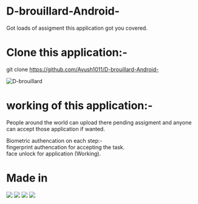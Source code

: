 # D-brouillard-Android-

Got loads of assigment this application got you covered.

# Clone this application:-
git clone https://github.com/Ayush1011/D-brouillard-Android-

![D-brouillard](https://firebasestorage.googleapis.com/v0/b/virtusa-58806.appspot.com/o/WhatsApp%20Image%202021-01-09%20at%205.37.36%20PM.jpeg?alt=media&token=9d08b403-71b6-4a6f-abd4-e4581f6d72e0)



# working of this application:-
People around the world can upload there pending assigment and anyone can accept those application if wanted.   

Biometric authencation on each step:-  
fingerprint authencation for accepting the task.  
face unlock for application (Working).  

# Made in
![](https://img.shields.io/badge/Android-Kotlin-informational?style=flat&logo=<LOGO_NAME>&logoColor=white&color=2bbc8a) 
![](https://img.shields.io/badge/Database-Mongodb-informational?style=flat&logo=<LOGO_NAME>&logoColor=white&color=2bbc8a) 
![](https://img.shields.io/badge/Storage-Firebase-informational?style=flat&logo=<LOGO_NAME>&logoColor=white&color=2bbc8a) 
![](https://img.shields.io/badge/Backend-Expressjs-informational?style=flat&logo=<LOGO_NAME>&logoColor=white&color=2bbc8a)

